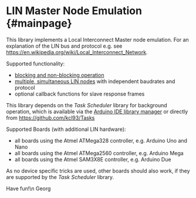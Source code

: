 LIN Master Node Emulation                         {#mainpage}
=========================

This library implements a Local Interconnect Master node emulation. For an explanation of the LIN bus and protocol e.g. see https://en.wikipedia.org/wiki/Local_Interconnect_Network.

Supported functionality:
  - [blocking and non-blocking operation](Operation_Modes.md)
  - [multiple, simultaneous LIN nodes](Multiple_LIN.md) with independent baudrates and protocol
  - optional callback functions for slave response frames
  
This library depends on the *Task Scheduler* library for background operation, which is available via the [Arduino IDE library manager](Library_Manager.md) or directly from https://github.com/kcl93/Tasks

Supported Boards (with additional LIN hardware):
  - all boards using the Atmel ATMega328 controller, e.g. Arduino Uno and Nano
  - all boards using the Atmel ATMega2560 controller, e.g. Arduino Mega
  - all boards using the Atmel SAM3X8E controller, e.g. Arduino Due
  
As no device specific tricks are used, other boards should also work, if they are supported by the *Task Scheduler* library.

Have fun!\n 
Georg